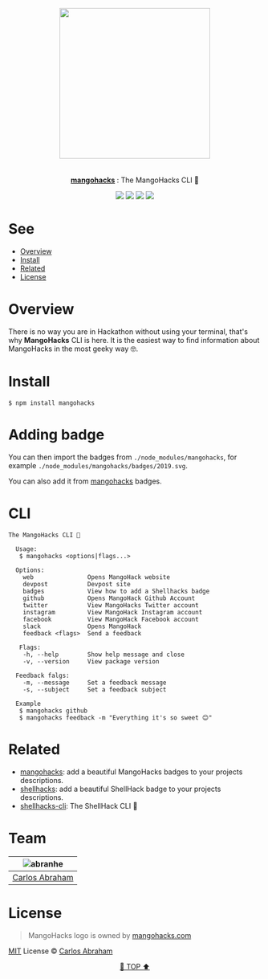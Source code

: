 <p align="center" id="top">
	<a href="https://www.npmjs.com/package/mangohacks"><img src="https://cdn.abranhe.com/projects/MangoHacks/2018/media/MangoHacks.png" width="300"></a>
	<br>
	<br>
	<br>
	<a href="https://www.npmjs.com/package/mangohacks"><b>mangohacks</b></a>
	: The MangoHacks CLI 🍐
</p>

<p align="center">
	<a href="https://travis-ci.org/abranhe/mangohacks-cli"><img src="https://img.shields.io/travis/abranhe/mangohacks-cli.svg?logo=travis" /></a>
	<a href="https://github.com/abranhe/mangohacks-cli/blob/master/LICENSE"><img src="https://img.shields.io/github/license/abranhe/mangohacks-cli.svg" /></a>
	<a href="https://github.com/abranhe/mangohacks-cli"><img src="https://img.shields.io/npm/v/mangohacks.svg" /></a>
	<a href="https://mangohacks.com"><img src="https://cdn.abranhe.com/projects/mangohacks/2019/badge.svg" /></a>
</p>

# See

- [Overview](#overview)
- [Install](#install)
- [Related](#related)
- [License](#license)

# Overview

There is no way you are in Hackathon without using your terminal, that's why **MangoHacks** CLI is here. It is the easiest way to find information about MangoHacks in the most geeky way 🤓.

# Install

```
$ npm install mangohacks
```

# Adding badge

You can then import the badges from `./node_modules/mangohacks`, for example `./node_modules/mangohacks/badges/2019.svg`.

You can also add it from [mangohacks](https://github.com/abranhe/mangohacks) badges.

# CLI

```console
The MangoHacks CLI 🍐

  Usage:
   $ mangohacks <options|flags...>

  Options:
    web               Opens MangoHack website
    devpost           Devpost site
    badges            View how to add a Shellhacks badge
    github            Opens MangoHack Github Account
    twitter           View MangoHacks Twitter account
    instagram         View MangoHack Instagram account
    facebook          View MangoHack Facebook account
    slack             Opens MangoHack
    feedback <flags>  Send a feedback

   Flags:
    -h, --help        Show help message and close
    -v, --version     View package version

  Feedback falgs:
    -m, --message     Set a feedback message
    -s, --subject     Set a feedback subject

  Example
   $ mangohacks github
   $ mangohacks feedback -m "Everything it's so sweet 😊"
```

# Related

-  [mangohacks](https://github.com/abranhe/mangohacks): add a beautiful MangoHacks badges to your projects descriptions.
-  [shellhacks](https://github.com/abranhe/shellhacks): add a beautiful ShellHack badge to your projects descriptions.
- [shellhacks-cli](https://github.com/abranhe/shellhacks-cli): The ShellHack CLI 🐚

# Team

| ![abranhe](https://avatars3.githubusercontent.com/u/21347264?s=50) |
| :----------------------------------------------------------------: |
| [Carlos Abraham](https://github.com/abranhe)                       |

# License

> MangoHacks logo is owned by [mangohacks.com](https://mangohacks.com)

[MIT](https://github.com/abranhe/mangohacks-cli/blob/master/LICENSE) License © [Carlos Abraham](https://github.com/abranhe/)

<p align="center">
	<a href="#top">🍐 TOP ⬆</a>
</p>
